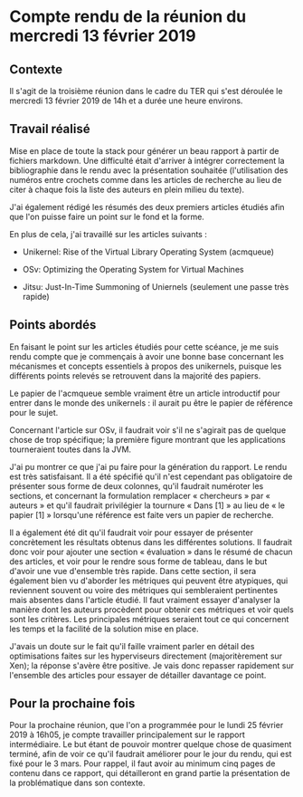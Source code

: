 # Compte rendu de la réunion du mercredi 13 février 2019

## Contexte

Il s'agit de la troisième réunion dans le cadre du TER qui s'est déroulée le
mercredi 13 février 2019 de 14h et a durée une heure environs.

## Travail réalisé

Mise en place de toute la stack pour générer un beau rapport à partir de
fichiers markdown. Une difficulté était d'arriver à intégrer correctement la
bibliographie dans le rendu avec la présentation souhaitée (l'utilisation des
numéros entre crochets comme dans les articles de recherche au lieu de citer à
chaque fois la liste des auteurs en plein milieu du texte).

J'ai également rédigé les résumés des deux premiers articles étudiés afin que
l'on puisse faire un point sur le fond et la forme.

En plus de cela, j'ai travaillé sur les articles suivants :

  - Unikernel: Rise of the Virtual Library Operating System (acmqueue)

  - OSv: Optimizing the Operating System for Virtual Machines

  - Jitsu: Just-In-Time Summoning of Uniernels (seulement une passe très rapide)

## Points abordés

En faisant le point sur les articles étudiés pour cette scéance, je me suis
rendu compte que je commençais à avoir une bonne base concernant les mécanismes
et concepts essentiels à propos des unikernels, puisque les différents points
relevés se retrouvent dans la majorité des papiers.

Le papier de l'acmqueue semble vraiment être un article introductif pour entrer
dans le monde des unikernels : il aurait pu être le papier de référence pour le
sujet.

Concernant l'article sur OSv, il faudrait voir s'il ne s'agirait pas de quelque
chose de trop spécifique; la première figure montrant que les applications
tourneraient toutes dans la JVM.

J'ai pu montrer ce que j'ai pu faire pour la génération du rapport. Le rendu est
très satisfaisant. Il a été spécifié qu'il n'est cependant pas obligatoire de
présenter sous forme de deux colonnes, qu'il faudrait numéroter les sections, et
concernant la formulation remplacer « chercheurs » par « auteurs » et qu'il
faudrait privilégier la tournure « Dans [1] » au lieu de « le papier [1] »
lorsqu'une référence est faite vers un papier de recherche.

Il a également été dit qu'il faudrait voir pour essayer de présenter
concrètement les résultats obtenus dans les différentes solutions. Il faudrait
donc voir pour ajouter une section « évaluation » dans le résumé de chacun des
articles, et voir pour le rendre sous forme de tableau, dans le but d'avoir une
vue d'ensemble très rapide. Dans cette section, il sera également bien vu
d'aborder les métriques qui peuvent être atypiques, qui reviennent souvent ou
voire des métriques qui sembleraient pertinentes mais absentes dans l'article
étudié. Il faut vraiment essayer d'analyser la manière dont les auteurs
procèdent pour obtenir ces métriques et voir quels sont les critères. Les
principales métriques seraient tout ce qui concernent les temps et la facilité
de la solution mise en place.

J'avais un doute sur le fait qu'il faille vraiment parler en détail des
optimisations faites sur les hyperviseurs directement (majoritèrement sur Xen);
la réponse s'avère être positive. Je vais donc repasser rapidement sur
l'ensemble des articles pour essayer de détailler davantage ce point.

## Pour la prochaine fois

Pour la prochaine réunion, que l'on a programmée pour le lundi 25 février 2019 à
16h05, je compte travailler principalement sur le rapport intermédiaire. Le but
étant de pouvoir montrer quelque chose de quasiment terminé, afin de voir ce
qu'il faudrait améliorer pour le jour du rendu, qui est fixé pour le 3 mars.
Pour rappel, il faut avoir au minimum cinq pages de contenu dans ce rapport, qui
détailleront en grand partie la présentation de la problématique dans son
contexte.
